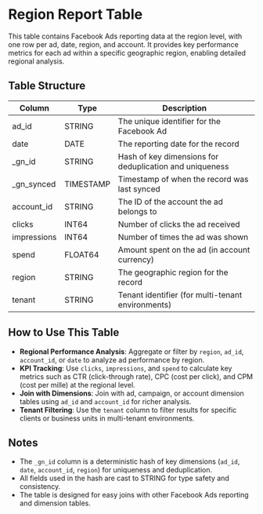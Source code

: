 # Region Report Table

This table contains Facebook Ads reporting data at the region level, with one row per ad, date, region, and account. It provides key performance metrics for each ad within a specific geographic region, enabling detailed regional analysis.

## Table Structure

| Column            | Type      | Description                                                                 |
|-------------------|-----------|-----------------------------------------------------------------------------|
| ad_id             | STRING    | The unique identifier for the Facebook Ad                                   |
| date              | DATE      | The reporting date for the record                                           |
| _gn_id            | STRING    | Hash of key dimensions for deduplication and uniqueness                     |
| _gn_synced        | TIMESTAMP | Timestamp of when the record was last synced                                |
| account_id        | STRING    | The ID of the account the ad belongs to                                     |
| clicks            | INT64     | Number of clicks the ad received                                            |
| impressions       | INT64     | Number of times the ad was shown                                            |
| spend             | FLOAT64   | Amount spent on the ad (in account currency)                                |
| region            | STRING    | The geographic region for the record                                        |
| tenant            | STRING    | Tenant identifier (for multi-tenant environments)                           |

## How to Use This Table

- **Regional Performance Analysis**: Aggregate or filter by `region`, `ad_id`, `account_id`, or `date` to analyze ad performance by region.
- **KPI Tracking**: Use `clicks`, `impressions`, and `spend` to calculate key metrics such as CTR (click-through rate), CPC (cost per click), and CPM (cost per mille) at the regional level.
- **Join with Dimensions**: Join with ad, campaign, or account dimension tables using `ad_id` and `account_id` for richer analysis.
- **Tenant Filtering**: Use the `tenant` column to filter results for specific clients or business units in multi-tenant environments.

## Notes

- The `_gn_id` column is a deterministic hash of key dimensions (`ad_id`, `date`, `account_id`, `region`) for uniqueness and deduplication.
- All fields used in the hash are cast to STRING for type safety and consistency.
- The table is designed for easy joins with other Facebook Ads reporting and dimension tables. 